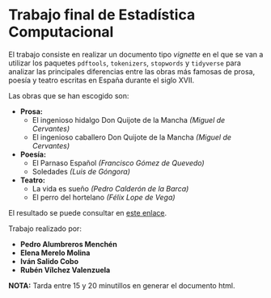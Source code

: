 # Trabajo final de Estadística Computacional
El trabajo consiste en realizar un documento tipo *vignette* en el que se van a utilizar los paquetes `pdftools`, `tokenizers`, `stopwords` y `tidyverse` para analizar las principales diferencias entre las obras más famosas de prosa, poesía y teatro escritas en España durante el siglo XVII.

Las obras que se han escogido son:

- **Prosa:**
  - El ingenioso hidalgo Don Quijote de la Mancha *(Miguel de Cervantes)*
  - El ingenioso caballero Don Quijote de la Mancha *(Miguel de Cervantes)*
- **Poesía:**
  - El Parnaso Español *(Francisco Gómez de Quevedo)*
  - Soledades *(Luis de Góngora)*
- **Teatro:**
  - La vida es sueño *(Pedro Calderón de la Barca)*
  - El perro del hortelano *(Félix Lope de Vega)*

El resultado se puede consultar en [este enlace](https://comicivans.github.io/trabajo-computacional/).

Trabajo realizado por:
- **Pedro Alumbreros Menchén**
- **Elena Merelo Molina**
- **Iván Salido Cobo**
- **Rubén Vílchez Valenzuela**

**NOTA:** Tarda entre 15 y 20 minutillos en generar el documento html.
